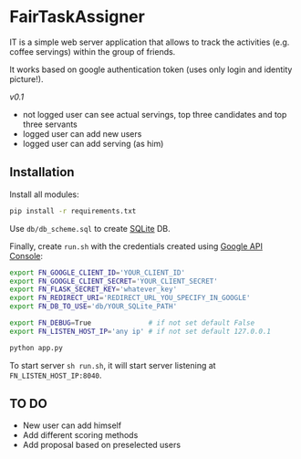 # FairTaskAssigner

IT is a simple web server application that allows to track the activities (e.g. coffee servings) within the group of friends.

It works based on google authentication token (uses only login and identity picture!).

*v0.1*
- not logged user can see actual servings, top three candidates and top three servants
- logged user can add new users
- logged user can add serving (as him)

## Installation
Install all modules:
```bash
pip install -r requirements.txt
```

Use `db/db_scheme.sql` to create [SQLite]() DB.

Finally, create `run.sh` with the credentials created using [Google API Console](https://console.cloud.google.com/apis/credentials):
```bash
export FN_GOOGLE_CLIENT_ID='YOUR_CLIENT_ID'
export FN_GOOGLE_CLIENT_SECRET='YOUR_CLIENT_SECRET'
export FN_FLASK_SECRET_KEY='whatever_key'
export FN_REDIRECT_URI='REDIRECT_URL_YOU_SPECIFY_IN_GOOGLE'
export FN_DB_TO_USE='db/YOUR_SQLite_PATH'

export FN_DEBUG=True              # if not set default False
export FN_LISTEN_HOST_IP='any ip' # if not set default 127.0.0.1

python app.py
```
To start server `sh run.sh`, it will start server listening at `FN_LISTEN_HOST_IP:8040`.

## TO DO
- New user can add himself
- Add different scoring methods
- Add proposal based on preselected users
